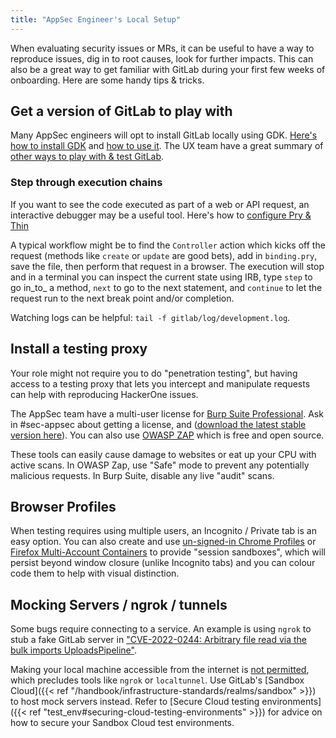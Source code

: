 ```yaml
---
title: "AppSec Engineer's Local Setup"
---
```


When evaluating security issues or MRs, it can be useful to have a way to reproduce issues, dig in to root causes, look for further impacts. This can also be a great way to get familiar with GitLab during your first few weeks of onboarding. Here are some handy tips & tricks.

## Get a version of GitLab to play with

Many AppSec engineers will opt to install GitLab locally using GDK. [Here's how to install GDK](https://gitlab.com/gitlab-org/gitlab-development-kit/-/blob/main/doc/index.md#one-line-installation) and [how to use it](https://gitlab.com/gitlab-org/gitlab-development-kit/-/blob/main/doc/howto/index.md). The UX team have a great summary of [other ways to play with & test GitLab](/handbook/product/ux/how-we-work/#preview-test-and-contribute).

### Step through execution chains

If you want to see the code executed as part of a web or API request, an interactive debugger may be a useful tool. Here's how to [configure Pry & Thin](https://gitlab.com/gitlab-org/gitlab-development-kit/-/blob/main/doc/howto/pry.md#using-thin)

A typical workflow might be to find the `Controller` action which kicks off the request (methods like `create` or `update` are good bets), add in `binding.pry`, save the file, then perform that request in a browser. The execution will stop and in a terminal you can inspect the current state using IRB, type `step` to go in_to_ a method, `next` to go to the next statement, and `continue` to let the request run to the next break point and/or completion.

Watching logs can be helpful: `tail -f gitlab/log/development.log`.

## Install a testing proxy

Your role might not require you to do "penetration testing", but having access to a testing proxy that lets you intercept and manipulate requests can help with reproducing HackerOne issues.

The AppSec team have a multi-user license for [Burp Suite Professional](https://portswigger.net/burp/pro). Ask in #sec-appsec about getting a license, and ([download the latest stable version here](https://portswigger.net/burp/releases)). You can also use [OWASP ZAP](https://www.zaproxy.org/) which is free and open source.

These tools can easily cause damage to websites or eat up your CPU with active scans. In OWASP Zap, use "Safe" mode to prevent any potentially malicious requests. In Burp Suite, disable any live "audit" scans.

## Browser Profiles

When testing requires using multiple users, an Incognito / Private tab is an easy option. You can also create and use [un-signed-in Chrome Profiles](https://support.google.com/chrome/answer/2364824) or [Firefox Multi-Account Containers](https://support.mozilla.org/en-US/kb/containers) to provide "session sandboxes", which will persist beyond window closure (unlike Incognito tabs) and you can colour code them to help with visual distinction.

## Mocking Servers / ngrok / tunnels

Some bugs require connecting to a service. An example is using `ngrok` to stub a fake GitLab server in ["CVE-2022-0244: Arbitrary file read via the bulk imports UploadsPipeline"](https://gitlab.com/gitlab-org/gitlab/-/issues/349524#steps-to-reproduce).

Making your local machine accessible from the internet is [not permitted](https://about.gitlab.com/handbook/business-technology/it/security/system-configuration/#other-servicesdevices), which precludes tools like `ngrok` or `localtunnel`. Use GitLab's [Sandbox Cloud]({{< ref "/handbook/infrastructure-standards/realms/sandbox" >}}) to host mock servers instead. Refer to [Secure Cloud testing environments]({{< ref "test_env#securing-cloud-testing-environments" >}}) for advice on how to secure your Sandbox Cloud test environments.
